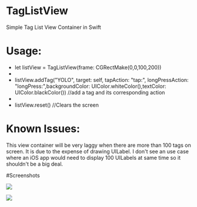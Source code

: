 # TagListView
Simple Tag List View Container in Swift

# Usage:
* let listView = TagListView(frame: CGRectMake(0,0,100,200))
* 
* listView.addTag("YOLO", target: self, tapAction: "tap:", longPressAction: "longPress:",backgroundColor: UIColor.whiteColor(),textColor: UIColor.blackColor()) //add a tag and its corresponding action
* 
* listView.reset() //Clears the screen


# Known Issues:
This view container will be very laggy when there are more than 100 tags on screen. It is due to the expense of drawing UILabel. I don't see an use case where an iOS app would need to display 100 UILabels at same time so it shouldn't be a big deal.


#Screenshots

[![](https://dl.dropboxusercontent.com/s/u4zhtf3lj31p7ti/Photo%20Oct%2028%2C%206%2037%2033%20PM.png
)](https://dl.dropboxusercontent.com/s/u4zhtf3lj31p7ti/Photo%20Oct%2028%2C%206%2037%2033%20PM.png
)

[![](https://dl.dropboxusercontent.com/s/dgrudpysyd70ta9/Simulator%20Screen%20Shot%20Oct%2028%2C%202015%2C%206.42.43%20PM.png)](https://dl.dropboxusercontent.com/s/dgrudpysyd70ta9/Simulator%20Screen%20Shot%20Oct%2028%2C%202015%2C%206.42.43%20PM.png)
